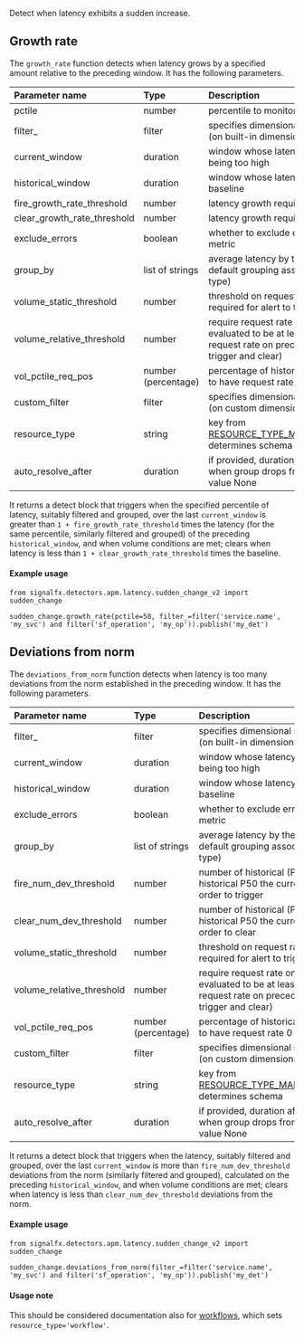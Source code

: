 Detect when latency exhibits a sudden increase.


## Growth rate

The `growth_rate` function detects when latency grows by a specified amount relative to the preceding window. It has the following parameters.

|Parameter name|Type|Description|Default value|
|:---|:---|:---|:---|
|pctile|number|percentile to monitor, one of 50, 90, 99|90|
|filter_|filter|specifies dimensional scope of the detector (on built-in dimensions)|None|
|current_window|duration|window whose latency is evaluated for being too high|duration('5m')|
|historical_window|duration|window whose latency is used to define the baseline|duration('1h')|
|fire_growth_rate_threshold|number|latency growth required to trigger|0.2|
|clear_growth_rate_threshold|number|latency growth required to clear|0.1|
|exclude_errors|boolean|whether to exclude error spans from latency metric|True|
|group_by|list of strings|average latency by these (in addition to default grouping associated with resource type)|None|
|volume_static_threshold|number|threshold on request rate (per second) required for alert to trigger|None|
|volume_relative_threshold|number|require request rate on window being evaluated to be at least this proportion of request rate on preceding window (used for trigger and clear)|None|
|vol_pctile_req_pos|number (percentage)|percentage of historical window permitted to have request rate 0|90|
|custom_filter|filter|specifies dimensional scope of the detector (on custom dimensions)|None|
|resource_type|string|key from [RESOURCE_TYPE_MAPPING_HISTOGRAMS](../../utils.flow), determines schema|'service_operation'|
|auto_resolve_after|duration|if provided, duration after which to clear when group drops from schema or has value None|None|

It returns a detect block that triggers when the specified percentile of latency, suitably
filtered and grouped, over the last `current_window` is greater than
`1 + fire_growth_rate_threshold` times the latency (for the same percentile,
similarly filtered and grouped) of the preceding `historical_window`, and when volume conditions are met;
clears when latency is less than `1 + clear_growth_rate_threshold` times the baseline.


#### Example usage
~~~~~~~~~~~~~~~~~~~~
from signalfx.detectors.apm.latency.sudden_change_v2 import sudden_change

sudden_change.growth_rate(pctile=50, filter_=filter('service.name', 'my_svc') and filter('sf_operation', 'my_op')).publish('my_det')
~~~~~~~~~~~~~~~~~~~~


## Deviations from norm

The `deviations_from_norm` function detects when latency is too many deviations from the norm established in the preceding window. It has the following parameters.

|Parameter name|Type|Description|Default value|
|:---|:---|:---|:---|
|filter_|filter|specifies dimensional scope of the detector (on built-in dimensions)|None|
|current_window|duration|window whose latency is evaluated for being too high|duration('5m')|
|historical_window|duration|window whose latency is used to define the baseline|duration('1h')|
|exclude_errors|boolean|whether to exclude error spans from latency metric|True|
|group_by|list of strings|average latency by these (in addition to default grouping associated with resource type)|None|
|fire_num_dev_threshold|number|number of historical (P90 - P50)'s from the historical P50 the current P50 must be in order to trigger|3.5|
|clear_num_dev_threshold|number|number of historical (P90 - P50)'s from the historical P50 the current P50 must be in order to clear|3|
|volume_static_threshold|number|threshold on request rate (per second) required for alert to trigger|None|
|volume_relative_threshold|number|require request rate on window being evaluated to be at least this proportion of request rate on preceding window (used for trigger and clear)|None|
|vol_pctile_req_pos|number (percentage)|percentage of historical window permitted to have request rate 0|90|
|custom_filter|filter|specifies dimensional scope of the detector (on custom dimensions)|None|
|resource_type|string|key from [RESOURCE_TYPE_MAPPING_HISTOGRAMS](../../utils.flow), determines schema|'service_operation'|
|auto_resolve_after|duration|if provided, duration after which to clear when group drops from schema or has value None|None|


It returns a detect block that triggers when the latency, suitably filtered and grouped,
over the last `current_window` is more than
`fire_num_dev_threshold` deviations from the norm (similarly filtered and grouped),
calculated on the preceding `historical_window`, and when volume conditions are met;
clears when latency is less than `clear_num_dev_threshold` deviations from the norm.


#### Example usage
~~~~~~~~~~~~~~~~~~~~
from signalfx.detectors.apm.latency.sudden_change_v2 import sudden_change

sudden_change.deviations_from_norm(filter_=filter('service.name', 'my_svc') and filter('sf_operation', 'my_op')).publish('my_det')
~~~~~~~~~~~~~~~~~~~~


#### Usage note

This should be considered documentation also for [workflows](../../workflow_latency/sudden_change_v2/sudden_change.flow), which sets `resource_type='workflow'`.
